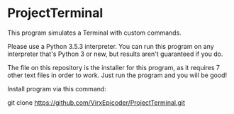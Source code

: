 # ProjectTerminal

This program simulates a Terminal with custom commands.

Please use a Python 3.5.3 interpreter.
You can run this program on any interpreter that's Python 3 or new, but results aren't guaranteed if you do.

The file on this repository is the installer for this program, as it requires 7 other text files in order to work.
Just run the program and you will be good!

Install program via this command:

git clone https://github.com/VirxEpicoder/ProjectTerminal.git
